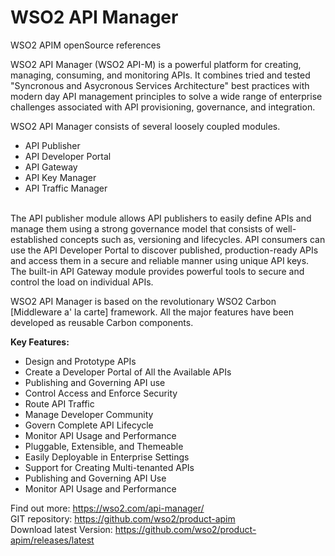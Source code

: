 # WSO2 API Manager
WSO2 APIM openSource references

WSO2 API Manager (WSO2 API-M) is a powerful platform for creating, managing, consuming, and monitoring APIs. It combines tried and tested "Syncronous and Asycronous Services Architecture" best practices with modern day API management principles to solve a wide range of enterprise challenges associated with API provisioning, governance, and integration.

WSO2 API Manager consists of several loosely coupled modules.

* API Publisher
* API Developer Portal
* API Gateway
* API Key Manager
* API Traffic Manager
<br>
The API publisher module allows API publishers to easily define APIs and manage them using a strong governance model that consists of well-established concepts such as, versioning and lifecycles. API consumers can use the API Developer Portal to discover published, production-ready APIs and access them in a secure and reliable manner using unique API keys. The built-in API Gateway module provides powerful tools to secure and control the load on individual APIs.

WSO2 API Manager is based on the revolutionary WSO2 Carbon [Middleware a' la carte] framework. All the major features have been developed as reusable Carbon components.

<strong>Key Features:</strong>

* Design and Prototype APIs
* Create a Developer Portal of All the Available APIs
* Publishing and Governing API use
* Control Access and Enforce Security
* Route API Traffic
* Manage Developer Community
* Govern Complete API Lifecycle
* Monitor API Usage and Performance
* Pluggable, Extensible, and Themeable
* Easily Deployable in Enterprise Settings
* Support for Creating Multi-tenanted APIs
* Publishing and Governing API Use
* Monitor API Usage and Performance

Find out more: https://wso2.com/api-manager/ <br>
GIT repository: https://github.com/wso2/product-apim <br>
Download latest Version: https://github.com/wso2/product-apim/releases/latest <br>
